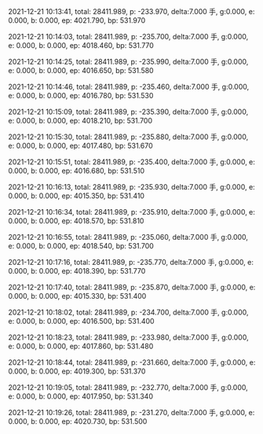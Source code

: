 2021-12-21 10:13:41, total: 28411.989, p: -233.970, delta:7.000 手, g:0.000, e: 0.000, b: 0.000, ep: 4021.790, bp: 531.970

2021-12-21 10:14:03, total: 28411.989, p: -235.700, delta:7.000 手, g:0.000, e: 0.000, b: 0.000, ep: 4018.460, bp: 531.770

2021-12-21 10:14:25, total: 28411.989, p: -235.990, delta:7.000 手, g:0.000, e: 0.000, b: 0.000, ep: 4016.650, bp: 531.580

2021-12-21 10:14:46, total: 28411.989, p: -235.460, delta:7.000 手, g:0.000, e: 0.000, b: 0.000, ep: 4016.780, bp: 531.530

2021-12-21 10:15:09, total: 28411.989, p: -235.390, delta:7.000 手, g:0.000, e: 0.000, b: 0.000, ep: 4018.210, bp: 531.700

2021-12-21 10:15:30, total: 28411.989, p: -235.880, delta:7.000 手, g:0.000, e: 0.000, b: 0.000, ep: 4017.480, bp: 531.670

2021-12-21 10:15:51, total: 28411.989, p: -235.400, delta:7.000 手, g:0.000, e: 0.000, b: 0.000, ep: 4016.680, bp: 531.510

2021-12-21 10:16:13, total: 28411.989, p: -235.930, delta:7.000 手, g:0.000, e: 0.000, b: 0.000, ep: 4015.350, bp: 531.410

2021-12-21 10:16:34, total: 28411.989, p: -235.910, delta:7.000 手, g:0.000, e: 0.000, b: 0.000, ep: 4018.570, bp: 531.810

2021-12-21 10:16:55, total: 28411.989, p: -235.060, delta:7.000 手, g:0.000, e: 0.000, b: 0.000, ep: 4018.540, bp: 531.700

2021-12-21 10:17:16, total: 28411.989, p: -235.770, delta:7.000 手, g:0.000, e: 0.000, b: 0.000, ep: 4018.390, bp: 531.770

2021-12-21 10:17:40, total: 28411.989, p: -235.870, delta:7.000 手, g:0.000, e: 0.000, b: 0.000, ep: 4015.330, bp: 531.400

2021-12-21 10:18:02, total: 28411.989, p: -234.700, delta:7.000 手, g:0.000, e: 0.000, b: 0.000, ep: 4016.500, bp: 531.400

2021-12-21 10:18:23, total: 28411.989, p: -233.980, delta:7.000 手, g:0.000, e: 0.000, b: 0.000, ep: 4017.860, bp: 531.480

2021-12-21 10:18:44, total: 28411.989, p: -231.660, delta:7.000 手, g:0.000, e: 0.000, b: 0.000, ep: 4019.300, bp: 531.370

2021-12-21 10:19:05, total: 28411.989, p: -232.770, delta:7.000 手, g:0.000, e: 0.000, b: 0.000, ep: 4017.950, bp: 531.340

2021-12-21 10:19:26, total: 28411.989, p: -231.270, delta:7.000 手, g:0.000, e: 0.000, b: 0.000, ep: 4020.730, bp: 531.500